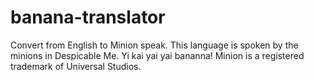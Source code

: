 # banana-translator
Convert from English to Minion speak. This language is spoken by the minions in Despicable Me. Yi kai yai yai bananna! Minion is a registered trademark of Universal Studios.
